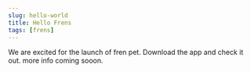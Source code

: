 ```yaml
---
slug: hello-world
title: Hello Frens
tags: [frens]
---
```


We are excited for the launch of fren pet. Download the app and check it out. more info coming sooon.